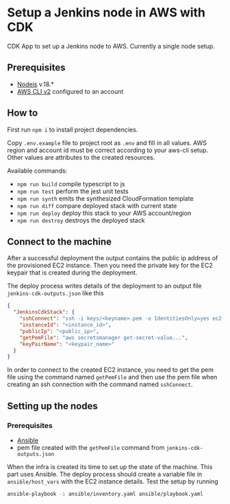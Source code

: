 # Setup a Jenkins node in AWS with CDK

CDK App to set up a Jenkins node to AWS. Currently a single node setup.

## Prerequisites

- [Nodejs](https://nodejs.org/en/) v.18.*
- [AWS CLI v2](https://aws.amazon.com/cli/) configured to an account

## How to

First run `npm i` to install project dependencies.

Copy `.env.example` file to project root as `.env` and fill in all values. AWS region and account id must be correct according to your aws-cli setup. Other values are attributes to the created resources.

Available commands:

- `npm run build` compile typescript to js
- `npm run test` perform the jest unit tests
- `npm run synth` emits the synthesized CloudFormation template
- `npm run diff` compare deployed stack with current state
- `npm run deploy` deploy this stack to your AWS account/region
- `npm run destroy` destroys the deployed stack

## Connect to the machine

After a successful deployment the output contains the public ip address of the provisioned EC2 instance. Then you need the private key for the EC2 keypair that is created during the deployment.

The deploy process writes details of the deployment to an output file `jenkins-cdk-outputs.json` like this
```json
{
  "JenkinsCdkStack": {
    "sshConnect": "ssh -i keys/<keyname>.pem -o IdentitiesOnly=yes ec2-user@<ip>",
    "instanceId": "<instance_id>",
    "publicIp": "<public_ip>",
    "getPemFile": "aws secretsmanager get-secret-value...",
    "keyPairName": "<keypair_name>"
  }
}
```

In order to connect to the created EC2 instance, you need to get the pem file using the command named `getPemFile` and then use the pem file when creating an ssh connection with the command named `sshConnect`.

## Setting up the nodes

### Prerequisites

- [Ansible](https://docs.ansible.com/)
- pem file created with the `getPemFile` command from `jenkins-cdk-outputs.json`


When the infra is created its time to set up the state of the machine. This part uses Ansible. The deploy process should create a variable file in `ansible/host_vars` with the EC2 instance details. Test the setup by running

```sh
ansible-playbook -i ansible/inventory.yaml ansible/playbook.yaml
```
